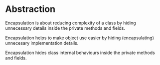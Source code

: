 # Abstraction

Encapsulation is about reducing complexity of a class by hiding unnecessary details inside the private methods and fields.

Encapsulation helps to make object use easier by hiding (encapsulating) unnecesary implementation details.

Encapsulation hides class internal behaviours inside the private methods and fields.
